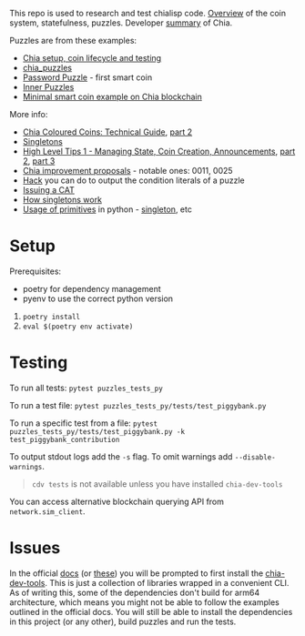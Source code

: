 This repo is used to research and test chialisp code. [Overview](https://www.youtube.com/watch?v=lh9spX6Qv8I) of the coin system, statefulness, puzzles. Developer [summary](https://youtu.be/dEFLJSU87K8?t=1878) of Chia.

Puzzles are from these examples:
- [Chia setup, coin lifecycle and testing](https://www.youtube.com/playlist?list=PLmnzWPUjpmaGzFNq2PeMljHNrXGwj2TDY)
- [chia_puzzles](https://github.com/Chia-Network/chia_puzzles)
- [Password Puzzle](https://chialisp.com/chialisp-first-smart-coin/) - first smart coin
- [Inner Puzzles](https://docs.chia.net/guides/crash-course/inner-puzzles/)
- [Minimal smart coin example on Chia blockchain](https://gist.github.com/trepca/d6a0d7f761de7459643422eb73c435e6)

More info:
- [Chia Coloured Coins: Technical Guide](https://www.youtube.com/watch?v=17pa2t_FQQM&ab_channel=MattHoward), [part 2](https://www.youtube.com/watch?v=L1umdr-PjJE&ab_channel=MattHoward)
- [Singletons](https://chialisp.com/singletons/)
- [High Level Tips 1 - Managing State, Coin Creation, Announcements](https://www.youtube.com/watch?v=lDXB4NlbQ-E), [part 2](https://www.youtube.com/watch?v=T4noZyNJkFA), [part 3](https://www.youtube.com/watch?v=54heTeWq9xQ)
- [Chia improvement proposals](https://github.com/Chia-Network/chips/tree/main/CHIPs) - notable ones: 0011, 0025
- [Hack](https://youtu.be/54heTeWq9xQ?t=737) you can do to output the condition literals of a puzzle
- [Issuing a CAT](https://www.youtube.com/watch?v=yxagP_VC8BE&list=PLmnzWPUjpmaHSS_F2VPyeK35iTMlUmhSk&index=2&ab_channel=ChiaNetwork)
- [How singletons work](https://www.youtube.com/watch?v=kA0l9n5SEI8&list=PLmnzWPUjpmaHSS_F2VPyeK35iTMlUmhSk&index=11&ab_channel=ChiaNetwork) 
- [Usage of primitives](https://github.com/Chia-Network/chia-blockchain/tree/main/chia/wallet/puzzles) in python - [singleton](https://github.com/Chia-Network/chia-blockchain/blob/main/chia/wallet/puzzles/singleton_top_layer_v1_1.py), etc

# Setup

Prerequisites:
- poetry for dependency management
- pyenv to use the correct python version

1. `poetry install`
2. `eval $(poetry env activate)`

# Testing

To run all tests:
`pytest puzzles_tests_py`

To run a test file:
`pytest puzzles_tests_py/tests/test_piggybank.py`

To run a specific test from a file:
`pytest puzzles_tests_py/tests/test_piggybank.py -k test_piggybank_contribution`

To output stdout logs add the `-s` flag.
To omit warnings add `--disable-warnings`.

> `cdv tests` is not available unless you have installed `chia-dev-tools`

You can access alternative blockchain querying API from `network.sim_client`.

# Issues

In the official [docs](https://chialisp.com/chialisp-primer/intro/#installation) (or [these](https://docs.chia.net/guides/crash-course/smart-coins/)) you will be prompted to first install the [chia-dev-tools](https://github.com/Chia-Network/chia-dev-tools/?tab=readme-ov-file#install). This is just a collection of libraries wrapped in a convenient CLI. As of writing this, some of the dependencies don't build for arm64 architecture, which means you might not be able to follow the examples outlined in the official docs. You will still be able to install the dependencies in this project (or any other), build puzzles and run the tests.
